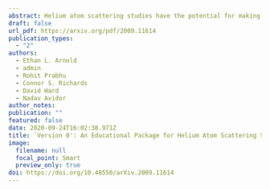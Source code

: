 ```yaml
---
abstract: Helium atom scattering studies have the potential for making numerous breakthroughs in the study of processes on surfaces. As this field remains active, there will frequently be new young researchers entering the field. The transition from student to researcher is often met with difficulty, consequently wasting limited time available for a PhD or masters level research. Addressing this issue, we present an educational package for emerging research students in the field of helium atom scattering. We hope that this package serves as sufficient material to significantly accelerate the progress made by new postgraduate students.
draft: false
url_pdf: https://arxiv.org/pdf/2009.11614
publication_types:
  - "2"
authors:
  - Ethan L. Arnold
  - admin
  - Rohit Prabhu
  - Connor S. Richards
  - David Ward
  - Nadav Avidor
author_notes:
publication: ""
featured: false
date: 2020-09-24T16:02:38.971Z
title: `Version 0': An Educational Package for Helium Atom Scattering Studies
image:
  filename: null
  focal_point: Smart
  preview_only: true
doi: https://doi.org/10.48550/arXiv.2009.11614
---
```

